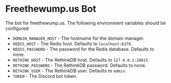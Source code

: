 # Freethewump.us Bot
The bot for freethewump.us. The following environment variables should be configured:
- `DOMAIN_MANAGER_HOST` - The hostname for the domain manager.
- `REDIS_HOST` - The Redis host. Defaults to `localhost:6379`.
- `REDIS_PASSWORD` - The password for the Redis database. Defaults to none.
- `RETHINK_HOST` - The RethinkDB host. Defaults to `127.0.0.1:28015`.
- `RETHINK_PASSWORD` - The RethinkDB password. Defaults to none.
- `RETHINK_USER` - The RethinkDB user. Defaults to `admin`.
- `TOKEN` - The Discord bot token.
